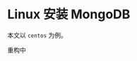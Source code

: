 # Linux 安装 MongoDB

本文以 `centos` 为例。

重构中


<!-- https://docs.mongodb.com/v5.0/tutorial/install-mongodb-on-red-hat/ -->